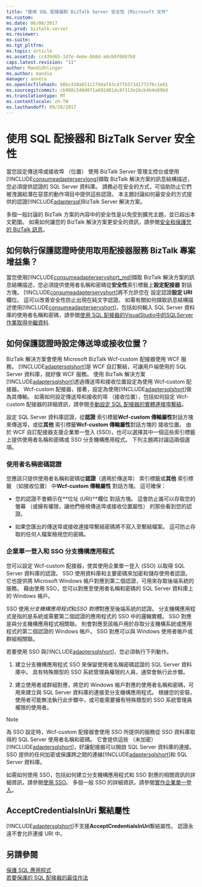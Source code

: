 ```yaml
---
title: "使用 SQL 配接器和 BizTalk Server 安全性 |Microsoft 文件"
ms.custom: 
ms.date: 06/08/2017
ms.prod: biztalk-server
ms.reviewer: 
ms.suite: 
ms.tgt_pltfrm: 
ms.topic: article
ms.assetid: cc439d65-1d7e-4e6e-bb0d-a8cb9f0607b8
caps.latest.revision: "11"
author: MandiOhlinger
ms.author: mandia
manager: anneta
ms.openlocfilehash: b0bc410a651c179daf43c47fb573d1772f6c1e01
ms.sourcegitcommit: cb908c540d8f1a692d01dc8f313e16cb4b4e696d
ms.translationtype: MT
ms.contentlocale: zh-TW
ms.lasthandoff: 09/20/2017
---
```

# <a name="security-with-the-sql-adapter-and-biztalk-server"></a>使用 SQL 配接器和 BizTalk Server 安全性
當您設定傳送埠或接收埠 （位置） 使用 BizTalk Server 管理主控台或使用[!INCLUDE[consumeadapterservlong](../../includes/consumeadapterservlong-md.md)]擷取 BizTalk 解決方案的訊息結構描述，您必須提供認證的 SQL Server 資料庫。 請務必在安全的方式，可協助防止它們被洩漏給潛在惡意的動作項目中提供這些認證。 本主題討論如何最安全的方式提供的認證[!INCLUDE[adaptersql](../../includes/adaptersql-md.md)]BizTalk Server 解決方案。  
  
 多個一般討論的 BizTalk 方案的內容中的安全性是以免受到擴充主題，並已超出本文範圍。 如需如何讓您的 BizTalk 解決方案更安全的資訊，請參閱[安全和保護您的 BizTalk 訊息](../../core/secure-and-protect-your-biztalk-messages.md)。
  
## <a name="how-do-i-protect-credentials-when-i-use-the-consume-adapter-service-biztalk-project-add-in"></a>如何執行保護認證時使用取用配接器服務 BizTalk 專案增益集？  
 當您使用[!INCLUDE[consumeadapterservshort_md](../../includes/consumeadapterservshort-md.md)]擷取 BizTalk 解決方案的訊息結構描述，您必須提供使用者名稱和密碼從**安全性**索引標籤上**設定配接器** 對話方塊。 [!INCLUDE[consumeadapterservshort](../../includes/consumeadapterservshort-md.md)]將不允許您在 設定認證**設定 URI**欄位。 這可以改善安全性防止出現在純文字認證。 如需有關如何擷取訊息結構描述使用[!INCLUDE[consumeadapterservshort](../../includes/consumeadapterservshort-md.md)]，包括如何輸入 SQL Server 資料庫的使用者名稱和密碼，請參閱[使用 SQL 配接器的VisualStudio中的SQLServer作業取得中繼資料](../../adapters-and-accelerators/adapter-sql/get-metadata-for-sql-server-operations-in-visual-studio-using-the-sql-adapter.md).  
  
## <a name="how-do-i-protect-credentials-when-i-configure-a-send-port-or-a-receive-location"></a>如何保護認證時設定傳送埠或接收位置？  
 BizTalk 解決方案會使用 Microsoft BizTalk Wcf-custom 配接器使用 WCF 服務。 [!INCLUDE[adaptersqlshort](../../includes/adaptersqlshort-md.md)]是 WCF 自訂繫結，可讓用戶端使用的 SQL Server 資料庫，就好像 WCF 服務。 使用 BizTalk 解決方案[!INCLUDE[adaptersqlshort](../../includes/adaptersqlshort-md.md)]透過傳送埠和接收位置設定為使用 Wcf-custom 配接器。 Wcf-custom 配接器，接著，設定為使用[!INCLUDE[adaptersqlshort](../../includes/adaptersqlshort-md.md)]做為其傳輸。 如需如何設定傳送埠和接收的埠 （接收位置），包括如何設定 Wcf-custom 配接器的詳細資訊，請參閱[手動設定 SQL 配接器的實體連接埠繫結](../../adapters-and-accelerators/adapter-sql/manually-configure-a-physical-port-binding-to-the-sql-adapter.md)。
  
 設定 SQL Server 資料庫認證，從**認證** 索引標籤**Wcf-custom 傳輸屬性**對話方塊來傳送埠，或從**其他** 索引標籤**Wcf-custom 傳輸屬性**對話方塊的 接收位置。 由於 WCF 自訂配接器支援企業單一登入 (SSO)，也可以選擇其中一個這些索引標籤上提供使用者名稱和密碼或 SSO 分支機構應用程式。 下列主題將討論這兩個選項。  
  
### <a name="user-name-password-credentials"></a>使用者名稱密碼認證  
 您應該只提供使用者名稱和密碼從**認證**（適用於傳送埠） 索引標籤或**其他** 索引標籤 （如接收位置） 中**Wcf-custom 傳輸屬性** 對話方塊。 這可確保：  
  
-   您的認證不會顯示在**位址 (URI)**欄位 對話方塊。 這會防止誰可以存取您的螢幕 （或擁有權限，讓他們檢視傳送埠或接收位置屬性） 的那些看到您的認證。  
  
-   如果您匯出的傳送埠或接收連接埠繫結密碼將不寫入至繫結檔案。 這可防止存取的任何人檔案檢視您的密碼。  
  
### <a name="enterprise-single-sign-on-and-sso-affiliate-applications"></a>企業單一登入和 SSO 分支機構應用程式  
 您可以設定 Wcf-custom 配接器，使其使用企業單一登入 (SSO) 以取得 SQL Server 資料庫的認證。 SSO 使用資料庫和主要密碼來加密和儲存使用者認證。 它也提供將 Microsoft Windows 帳戶對應到第二個認證，可用來存取後端系統的服務。 藉由使用 SSO，您可以對應至使用者名稱和密碼的 SQL Server 資料庫上的 Windows 帳戶。  
  
 SSO 使用*分支機構應用程式*和*SSO 對應*對應至後端系統的認證。 分支機構應用程式是指的是系統或需要第二個認證的應用程式的 SSO 中的邏輯實體。 SSO 對應是與分支機構應用程式相關聯。 則會對應至該帳戶用於存取分支機構系統或應用程式的第二個認證的 Windows 帳戶。 SSO 對應可以與 Windows 使用者帳戶或群組相關聯。  
  
 若要使用 SSO 與[!INCLUDE[adaptersqlshort](../../includes/adaptersqlshort-md.md)]，您必須執行下列動作。  
  
1.  建立分支機構應用程式 SSO 來保留使用者名稱密碼認證的 SQL Server 資料庫中。 具有特殊類型的 SSO 系統管理員權限的人員，通常會執行此步驟。  
  
2.  建立使用者或群組對應，將您的 Windows 帳戶對應的使用者名稱和密碼，可用來建立與 SQL Server 資料庫的連接至分支機構應用程式。 根據您的安裝，使用者可能無法執行此步驟中，或可能需要擁有特殊類型的 SSO 系統管理員權限的使用者。  
  
> [!NOTE]
>  為 SSO 設定時，Wcf-custom 配接器會使用 SSO 所提供的服務從 SSO 資料庫取得的 SQL Server 使用者名稱和密碼。 它會提供這些 （未加密） [!INCLUDE[adaptersqlshort](../../includes/adaptersqlshort-md.md)]，好讓配接器可以開啟 SQL Server 資料庫的連接。 SSO 提供的任何加密或保護跨之間的連線[!INCLUDE[adaptersqlshort](../../includes/adaptersqlshort-md.md)]和 SQL Server 資料庫。  
  
 如需如何使用 SSO，包括如何建立分支機構應用程式和 SSO 對應的相關資訊的詳細資訊，請參閱[使用 SSO](../../core/using-sso.md)。 多個一般 SSO 的詳細資訊，請參閱[實作企業單一登入](../../core/implementing-enterprise-single-sign-on.md)。
  
## <a name="the-acceptcredentialsinuri-binding-property"></a>AcceptCredentialsInUri 繫結屬性  
 [!INCLUDE[adaptersqlshort](../../includes/adaptersqlshort-md.md)]不支援**AcceptCredentialsInUri**繫結屬性。 認證永遠不會允許連接 URI 中。  
  
## <a name="see-also"></a>另請參閱  
[保護 SQL 應用程式](../../adapters-and-accelerators/adapter-sql/secure-your-sql-applications.md)  
[若要保護的 SQL 配接器的最佳作法](../../adapters-and-accelerators/adapter-sql/best-practices-to-secure-the-sql-adapter.md)